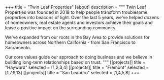 +++
title = "Twin Leaf Properties"
[about]
description = """
Twin Leaf Properties was founded in 2018 to help people transform troublesome properties into beacons of light. Over the last 5 years, we've helped dozens of homeowners, real estate agents and investors achieve their goals and leave a positive impact on the surrounding community.

We've expanded from our roots in the Bay Area to provide solutions for homeowners across Northern California - from San Francisco to Sacramento.

Our core values guide our approach to doing business and we believe in building long-term relationships based on trust.
"""
[[projects]]
title = "Hayward"
selected = [1,2,3,4]
[[projects]]
title = "Fremont"
selected = [1,7,9,13]
[[projects]]
title = "San Leandro"
selected = [1,4,5,8]
+++
